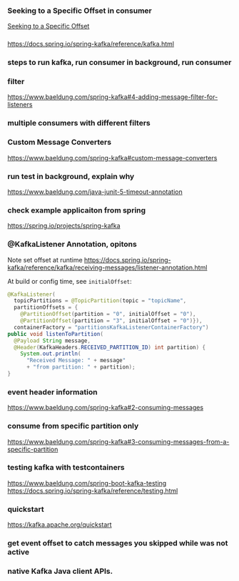 ### Seeking to a Specific Offset in consumer 

[Seeking to a Specific Offset](https://docs.spring.io/spring-kafka/reference/kafka/seek.html)

### 

https://docs.spring.io/spring-kafka/reference/kafka.html

### steps to run kafka, run consumer in background, run consumer

### filter

https://www.baeldung.com/spring-kafka#4-adding-message-filter-for-listeners

### multiple consumers with different filters

### Custom Message Converters

https://www.baeldung.com/spring-kafka#custom-message-converters

### run test in background, explain why

https://www.baeldung.com/java-junit-5-timeout-annotation


### check example applicaiton from spring

https://spring.io/projects/spring-kafka

### @KafkaListener Annotation, opitons

Note set offset at runtime
https://docs.spring.io/spring-kafka/reference/kafka/receiving-messages/listener-annotation.html

At build or config time, see `initialOffset`:
```java
@KafkaListener(
  topicPartitions = @TopicPartition(topic = "topicName",
  partitionOffsets = {
    @PartitionOffset(partition = "0", initialOffset = "0"), 
    @PartitionOffset(partition = "3", initialOffset = "0")}),
  containerFactory = "partitionsKafkaListenerContainerFactory")
public void listenToPartition(
  @Payload String message, 
  @Header(KafkaHeaders.RECEIVED_PARTITION_ID) int partition) {
    System.out.println(
      "Received Message: " + message"
      + "from partition: " + partition);
}
```

### event header information

https://www.baeldung.com/spring-kafka#2-consuming-messages

### consume from specific partition only

https://www.baeldung.com/spring-kafka#3-consuming-messages-from-a-specific-partition

### testing kafka with testcontainers

https://www.baeldung.com/spring-boot-kafka-testing
https://docs.spring.io/spring-kafka/reference/testing.html

### quickstart

https://kafka.apache.org/quickstart

### get event offset to catch messages you skipped while was not active

### native Kafka Java client APIs.